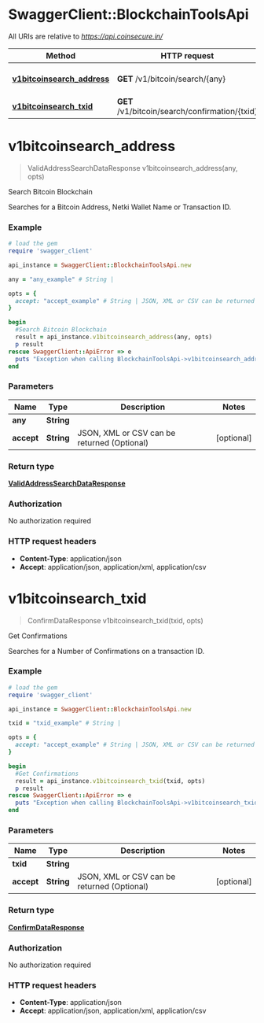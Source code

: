 # SwaggerClient::BlockchainToolsApi

All URIs are relative to *https://api.coinsecure.in/*

Method | HTTP request | Description
------------- | ------------- | -------------
[**v1bitcoinsearch_address**](BlockchainToolsApi.md#v1bitcoinsearch_address) | **GET** /v1/bitcoin/search/{any} | Search Bitcoin Blockchain
[**v1bitcoinsearch_txid**](BlockchainToolsApi.md#v1bitcoinsearch_txid) | **GET** /v1/bitcoin/search/confirmation/{txid} | Get Confirmations


# **v1bitcoinsearch_address**
> ValidAddressSearchDataResponse v1bitcoinsearch_address(any, opts)

Search Bitcoin Blockchain

Searches for a Bitcoin Address, Netki Wallet Name or Transaction ID.

### Example
```ruby
# load the gem
require 'swagger_client'

api_instance = SwaggerClient::BlockchainToolsApi.new

any = "any_example" # String | 

opts = { 
  accept: "accept_example" # String | JSON, XML or CSV can be returned (Optional)
}

begin
  #Search Bitcoin Blockchain
  result = api_instance.v1bitcoinsearch_address(any, opts)
  p result
rescue SwaggerClient::ApiError => e
  puts "Exception when calling BlockchainToolsApi->v1bitcoinsearch_address: #{e}"
end
```

### Parameters

Name | Type | Description  | Notes
------------- | ------------- | ------------- | -------------
 **any** | **String**|  | 
 **accept** | **String**| JSON, XML or CSV can be returned (Optional) | [optional] 

### Return type

[**ValidAddressSearchDataResponse**](ValidAddressSearchDataResponse.md)

### Authorization

No authorization required

### HTTP request headers

 - **Content-Type**: application/json
 - **Accept**: application/json, application/xml, application/csv



# **v1bitcoinsearch_txid**
> ConfirmDataResponse v1bitcoinsearch_txid(txid, opts)

Get Confirmations

Searches for a Number of Confirmations on a transaction ID.

### Example
```ruby
# load the gem
require 'swagger_client'

api_instance = SwaggerClient::BlockchainToolsApi.new

txid = "txid_example" # String | 

opts = { 
  accept: "accept_example" # String | JSON, XML or CSV can be returned (Optional)
}

begin
  #Get Confirmations
  result = api_instance.v1bitcoinsearch_txid(txid, opts)
  p result
rescue SwaggerClient::ApiError => e
  puts "Exception when calling BlockchainToolsApi->v1bitcoinsearch_txid: #{e}"
end
```

### Parameters

Name | Type | Description  | Notes
------------- | ------------- | ------------- | -------------
 **txid** | **String**|  | 
 **accept** | **String**| JSON, XML or CSV can be returned (Optional) | [optional] 

### Return type

[**ConfirmDataResponse**](ConfirmDataResponse.md)

### Authorization

No authorization required

### HTTP request headers

 - **Content-Type**: application/json
 - **Accept**: application/json, application/xml, application/csv



